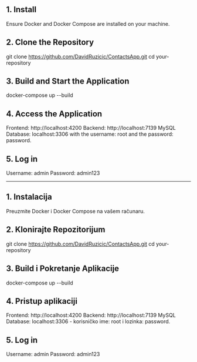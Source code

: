 ## 1. Install
Ensure Docker and Docker Compose are installed on your machine.

## 2. Clone the Repository
git clone https://github.com/DavidRuzicic/ContactsApp.git
cd your-repository

## 3. Build and Start the Application
docker-compose up --build

## 4. Access the Application
Frontend: http://localhost:4200
Backend: http://localhost:7139
MySQL Database: localhost:3306 with the username: root and the password: password.

## 5. Log in
Username: admin
Password: admin123

------------------------------------------------------------------------------------------

## 1. Instalacija
Preuzmite Docker i Docker Compose na vašem računaru.

## 2. Klonirajte Repozitorijum
git clone https://github.com/DavidRuzicic/ContactsApp.git
cd your-repository

## 3. Build i Pokretanje Aplikacije
docker-compose up --build

## 4. Pristup aplikaciji
Frontend: http://localhost:4200
Backend: http://localhost:7139
MySQL Database: localhost:3306 - korisničko ime: root i lozinka: password.

## 5. Log in
Username: admin
Password: admin123